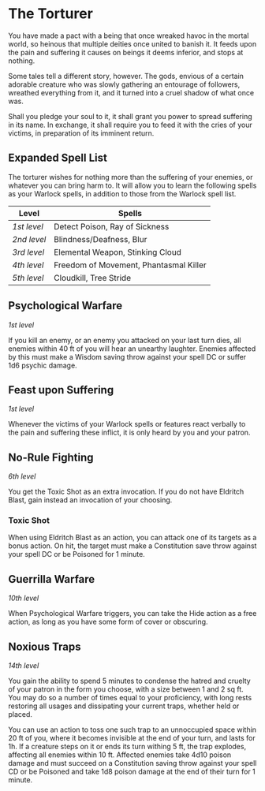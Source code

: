 # The Torturer
You have made a pact with a being that once wreaked havoc in the mortal world, so heinous that multiple deities once united to banish it.
It feeds upon the pain and suffering it causes on beings it deems inferior, and stops at nothing.

Some tales tell a different story, however.
The gods, envious of a certain adorable creature who was slowly gathering an entourage of followers, wreathed everything from it, and it turned into a cruel shadow of what once was.

Shall you pledge your soul to it, it shall grant you power to spread suffering in its name.
In exchange, it shall require you to feed it with the cries of your victims, in preparation of its imminent return.

## Expanded Spell List
The torturer wishes for nothing more than the suffering of your enemies, or whatever you can bring harm to.
It will allow you to learn the following spells as your Warlock spells, in addition to those from the Warlock spell list.

Level | Spells
--- | ---
*1st level* | Detect Poison, Ray of Sickness
*2nd level* | Blindness/Deafness, Blur
*3rd level* | Elemental Weapon, Stinking Cloud
*4th level* | Freedom of Movement, Phantasmal Killer
*5th level* | Cloudkill, Tree Stride

## Psychological Warfare
*1st level*

If you kill an enemy, or an enemy you attacked on your last turn dies, all enemies within 40 ft of you will hear an unearthy laughter.
Enemies affected by this must make a Wisdom saving throw against your spell DC or suffer 1d6 psychic damage.

## Feast upon Suffering
*1st level*

Whenever the victims of your Warlock spells or features react verbally to the pain and suffering these inflict, it is only heard by you and your patron.

## No-Rule Fighting
*6th level*

You get the Toxic Shot as an extra invocation. If you do not have Eldritch Blast, gain instead an invocation of your choosing.

### Toxic Shot
When using Eldritch Blast as an action, you can attack one of its targets as a bonus action.
On hit, the target must make a Constitution save throw against your spell DC or be Poisoned for 1 minute.

## Guerrilla Warfare
*10th level*

When Psychological Warfare triggers, you can take the Hide action as a free action, as long as you have some form of cover or obscuring.

## Noxious Traps
*14th level*

You gain the ability to spend 5 minutes to condense the hatred and cruelty of your patron in the form you choose, with a size between 1 and 2 sq ft.
You may do so a number of times equal to your proficiency, with long rests restoring all usages and dissipating your current traps, whether held or placed.

You can use an action to toss one such trap to an unnoccupied space within 20 ft of you, where it becomes invisible at the end of your turn, and lasts for 1h.
If a creature steps on it or ends its turn withing 5 ft, the trap explodes, affecting all enemies within 10 ft.
Affected enemies take 4d10 poison damage and must succeed on a Constitution saving throw against your spell CD or be Poisoned and take 1d8 poison damage at the end of their turn for 1 minute.
